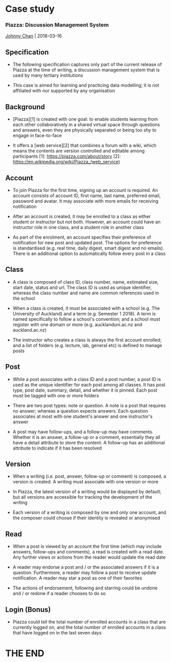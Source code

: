 # <i class="fas fa-database"></i> Case study
### Piazza: Discussion Management System
[<i class="fab fa-creative-commons"></i>](https://creativecommons.org/licenses/by/4.0/) [Johnny Chan](mailto:jh.chan@auckland.ac.nz) | <i class="fas fa-calendar"></i> 2018-03-16



## Specification
- The following specification captures only part of the current release of Piazza at the time of writing, a discussion management system that is used by many tertiary institutions

- This case is aimed for learning and practicing data modelling; it is not affiliated with nor supported by any organisation



## Background
- [Piazza][1] is created with one goal: to enable students learning from each other collaboratively in a shared virtual space through questions and answers, even they are physically separated or being too shy to engage in face-to-face

- It offers a [web service][2] that combines a forum with a wiki, which means the contents are version controlled and editable among participants
[1]: https://piazza.com/about/story
[2]: https://en.wikipedia.org/wiki/Piazza_(web_service)



## Account
- To join Piazza for the first time, signing up an account is required. An account consists of account ID, first name, last name, preferred email, password and avatar. It may associate with more emails for receiving notification

- After an account is created, it may be enrolled to a class as either student or instructor but not both. However, an account could have an instructor role in one class, and a student role in another class

- As part of the enrolment, an account specifies their preference of notification for new post and updated post. The options for preference is standardised (e.g. real time, daily digest, smart digest and no emails). There is an additional option to automatically follow every post in a class



## Class
- A class is composed of class ID, class number, name, estimated size, start date, status and url. The class ID is used as unique identifier, whereas the class number and name are common references used in the school

- When a class is created, it must be associated with a school (e.g. The University of Auckland) and a term (e.g. Semester 1 2018). A term is named specifically to follow a school's convention; and a school must register with one domain or more (e.g. aucklanduni.ac.nz and auckland.ac.nz)

- The instructor who creates a class is always the first account enrolled; and a list of folders (e.g. lecture, lab, general etc) is defined to manage posts



## Post
- While a post associates with a class ID and a post number, a post ID is used as the unique identifier for each post among all classes. It has post type, post date, summary, detail, and whether it is pinned. Each post must be tagged with one or more folders

- There are two post types: note or question. A note is a post that requires no answer; whereas a question expects answers. Each question associates at most with one student's answer and one instructor's answer

- A post may have follow-ups, and a follow-up may have comments. Whether it is an answer, a follow-up or a comment, essentially they all have a detail attribute to store the content. A follow-up has an additional attribute to indicate if it has been resolved



## Version
- When a writing (i.e. post, answer, follow-up or comment) is composed, a version is created. A writing must associate with one version or more

- In Piazza, the latest version of a writing would be displayed by default; but all versions are accessible for tracking the development of the writing

- Each version of a writing is composed by one and only one account, and the composer could choose if their identity is revealed or anonymised



## Read
- When a post is viewed by an account the first time (which may include answers, follow-ups and comments), a read is created with a read date. Any further views or actions from the reader would update the read date

- A reader may endorse a post and / or the associated answers if it is a question. Furthermore, a reader may follow a post to receive update notification. A reader may star a post as one of their favorites

- The actions of endorsement, following and starring could be undone and / or redone if a reader chooses to do so



## Login (Bonus)
- Piazza could tell the total number of enrolled accounts in a class that are currently logged on, and the total number of enrolled accounts in a class that have logged on in the last seven days



# THE END
<canvas width=400 height=400 class="anything">
<!--
{
  "initialize": "function(container) {
	var width = container.width,
	    height = container.height;
	var projection = d3.geo.orthographic()
	    .translate([width / 2, height / 2])
	    .scale(width / 2 - 20)
	    .clipAngle(90)
	    .precision(0.6);

	var c = container.getContext('2d');

	var path = d3.geo.path()
	    .projection(projection)
	    .context(c);

	var title = container.parentElement.querySelector('.country');
	queue()
	    .defer(d3.json, '../asset/globe/world-110m.json')
	    .defer(d3.tsv, '../asset/globe/world-country-names.tsv')
	    .await(ready);

	function ready(error, world, names) {
	  if (error) throw error;

	  var globe = {type: 'Sphere'},
	      land = topojson.feature(world, world.objects.land),
	      countries = topojson.feature(world, world.objects.countries).features,
	      borders = topojson.mesh(world, world.objects.countries, function(a, b) { return a !== b; }),
	      i = -1,
	      n = countries.length;

	  countries = countries.filter(function(d) {
	    return names.some(function(n) {
	      if (d.id == n.id) return d.name = n.name;
	    });
	  }).sort(function(a, b) {
	    return a.name.localeCompare(b.name);
	  });

	  (function transition() {
	    d3.transition()
	        .duration(1250)
	        .each('start', function() {
			while ( !countries[i = (i + 1) % n] ) {};			
			title.innerHTML = (countries[i].name);
	        })
	        .tween('rotate', function() {
	          var p = d3.geo.centroid(countries[i]),
	              r = d3.interpolate(projection.rotate(), [-p[0], -p[1]]);
	          return function(t) {
	            projection.rotate(r(t));
	            c.clearRect(0, 0, width, height);
	            c.fillStyle = '#fff', c.lineWidth = 2, c.beginPath(), path(globe), c.fill();
	            c.fillStyle = '#42affa', c.beginPath(), path(land), c.fill();
	            c.fillStyle = '#f00', c.beginPath(), path(countries[i]), c.fill();
	            c.strokeStyle = '#ccc', c.lineWidth = .5, c.beginPath(), path(borders), c.stroke();
	            c.strokeStyle = '#ccc', c.lineWidth = 2, c.beginPath(), path(globe), c.stroke();
	          };
	        })
	      .transition()
	        .each('end', transition);
	  })();
	}

	d3.select(self.frameElement).style('height', height + 'px');

    }"
}
-->
</canvas>

Database is awesome in <span class="country">everywhere</span>!

[<i class="fas fa-print"></i>](?print-pdf#)
